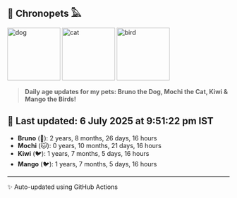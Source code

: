## 🐾 Chronopets 𓅓

<img src="https://media.giphy.com/media/3oriO0OEd9QIDdllqo/giphy.gif" width="120" height="120" alt="dog"> <img src="https://media.giphy.com/media/OmK8lulOMQ9XO/giphy.gif" width="120" height="120" alt="cat"> <img src="https://media.giphy.com/media/1dMNq7sH2v5i/giphy.gif" width="120" height="120" alt="bird"> 

> **Daily age updates for my pets: Bruno the Dog, Mochi the Cat, Kiwi & Mango the Birds!**

## 📅 Last updated: 6 July 2025 at 9:51:22 pm IST

- **Bruno** (🐶): 2 years, 8 months, 26 days, 16 hours
- **Mochi** (🐱): 0 years, 10 months, 21 days, 16 hours
- **Kiwi** (🐦): 1 years, 7 months, 5 days, 16 hours
- **Mango** (🐦): 1 years, 7 months, 5 days, 16 hours

---
✨ Auto-updated using GitHub Actions
